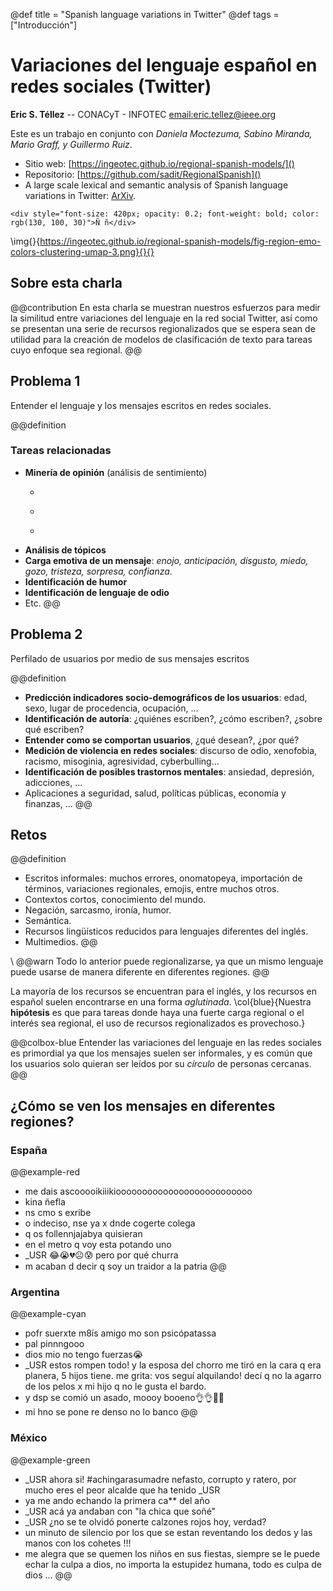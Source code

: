 @def title = "Spanish language variations in Twitter"
@def tags = ["Introducción"]

# Variaciones del lenguaje español en redes sociales (Twitter)

**Eric S. Téllez** -- CONACyT - INFOTEC [email:eric.tellez@ieee.org]()


Este es un trabajo en conjunto con _Daniela Moctezuma, Sabino Miranda, Mario Graff, y Guillermo Ruiz_.

- Sitio web: [https://ingeotec.github.io/regional-spanish-models/]()
- Repositorio: [https://github.com/sadit/RegionalSpanish]()
- A large scale lexical and semantic analysis of Spanish language variations in Twitter: [ArXiv](https://arxiv.org/abs/2110.06128).
~~~
<div style="font-size: 420px; opacity: 0.2; font-weight: bold; color: rgb(130, 100, 30)">Ñ ñ</div>
~~~
\img{}{https://ingeotec.github.io/regional-spanish-models/fig-region-emo-colors-clustering-umap-3.png}{}{}

## Sobre esta charla
@@contribution
En esta charla se muestran nuestros esfuerzos para medir la similitud entre variaciones del lenguaje en la red social Twitter, así como se presentan una serie de recursos regionalizados que se espera sean de utilidad para la creación de modelos de clasificación de texto para tareas cuyo enfoque sea regional.
@@


## Problema 1

Entender el lenguaje y los mensajes escritos en redes sociales.

@@definition

### Tareas relacionadas
- **Minería de opinión** (análisis de sentimiento)
  - ~~~<span style="color: rgb(0, 0, 255);">positivo :) </span>~~~
  - ~~~<span style="color: rgb(130, 130, 130);">neutro :) </span>~~~
  - ~~~<span style="color: rgb(255, 0, 0);">negativo :( </span>~~~
- **Análisis de tópicos**
- **Carga emotiva de un mensaje**: _enojo, anticipación, disgusto, miedo, gozo, tristeza, sorpresa, confianza_.
- **Identificación de humor**
- **Identificación de lenguaje de odio**
- Etc.
@@


## Problema 2
Perfilado de usuarios por medio de sus mensajes escritos

@@definition
- **Predicción indicadores socio-demográficos de los usuarios**: edad, sexo, lugar de procedencia, ocupación, ...
- **Identificación de autoría**: ¿quiénes escriben?, ¿cómo escriben?, ¿sobre qué escriben?
- **Entender como se comportan usuarios**, ¿qué desean?, ¿por qué?
- **Medición de violencia en redes sociales**: discurso de odio, xenofobia, racismo, misoginia, agresividad, cyberbulling...
- **Identificación de posibles trastornos mentales**: ansiedad, depresión, adicciones, ...
- Aplicaciones a seguridad, salud, políticas públicas, economía y finanzas, ...
@@


## Retos

@@definition
- Escritos informales: muchos errores, onomatopeya, importación de términos, variaciones regionales, emojis, entre muchos otros.
- Contextos cortos, conocimiento del mundo.
- Negación, sarcasmo, ironía, humor.
- Semántica.
- Recursos lingüísticos reducidos para lenguajes diferentes del inglés.
- Multimedios.
@@

\\
@@warn
Todo lo anterior puede regionalizarse, ya que un mismo lenguaje puede usarse de manera diferente en diferentes regiones.
@@

La mayoría de los recursos se encuentran para el inglés, y los recursos en español suelen encontrarse en una forma _aglutinada_. \col{blue}{Nuestra **hipótesis** es que para tareas donde haya una fuerte carga regional o el interés sea regional, el uso de recursos regionalizados es provechoso.}

@@colbox-blue
Entender las variaciones del lenguaje en las redes sociales es primordial ya que los mensajes suelen ser informales, y es común que los usuarios solo quieran ser leídos por su _círculo_ de personas cercanas.
@@


## ¿Cómo se ven los mensajes en diferentes regiones?

### España
@@example-red
- me dais ascooooikiiikioooooooooooooooooooooooooo
- kina ñefla
- ns cmo s exribe
- o indeciso, nse ya x dnde cogerte colega
- q os follennjajabya quisieran
- en el metro q voy esta potando uno
- _USR 😂😭💔☹️😰 pero por qué churra
- m acaban d decir q soy un traidor a la patria
@@

### Argentina
@@example-cyan
- pofr suerxte m8ís amigo mo son psicópatassa
- pal pinnngooo
- dios mio no tengo fuerzas😭
- _USR estos rompen todo! y la esposa del chorro me tiró en la cara q era planera, 5 hijos tiene. me grita: vos seguí alquilando! decí q no la agarro de los pelos x mi hijo q no le gusta el bardo.
- y dsp se comió un asado, moooy booeno👌👌🤣😂
- mi hno se pone re denso no lo banco
@@

### México
@@example-green
- _USR ahora si! #achingarasumadre nefasto, corrupto y ratero, por mucho eres el peor alcalde que ha tenido _USR 
- ya me ando echando la primera ca** del año
- _USR acá ya andaban con "la chica que soñé"
- _USR ¿no se te olvidó ponerte calzones rojos hoy, verdad?
- un minuto de silencio por los que se estan reventando los dedos y las manos con los cohetes !!!
- me alegra que se quemen los niños en sus fiestas, siempre se le puede echar la culpa a dios, no importa la estupidez humana, todo es culpa de dios ...
@@

